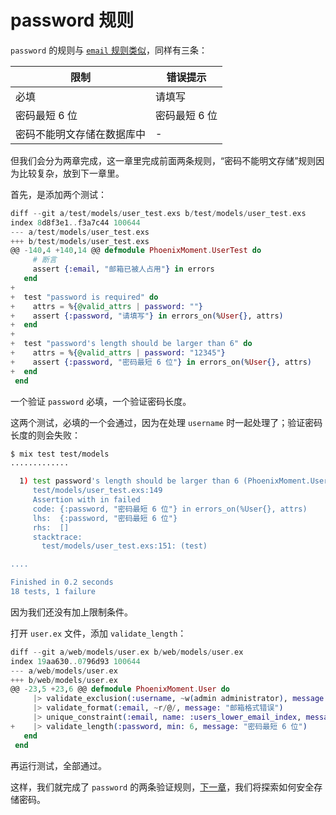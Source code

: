 # password 规则

`password` 的规则与 [`email` 规则类似](06-email-rules.md)，同样有三条：

限制|错误提示
---|---
必填|请填写
密码最短 6 位|密码最短 6 位
密码不能明文存储在数据库中|-

但我们会分为两章完成，这一章里完成前面两条规则，“密码不能明文存储”规则因为比较复杂，放到下一章里。

首先，是添加两个测试：

```elixir
diff --git a/test/models/user_test.exs b/test/models/user_test.exs
index 8d8f3e1..f3a7c44 100644
--- a/test/models/user_test.exs
+++ b/test/models/user_test.exs
@@ -140,4 +140,14 @@ defmodule PhoenixMoment.UserTest do
     # 断言
     assert {:email, "邮箱已被人占用"} in errors
   end
+
+  test "password is required" do
+    attrs = %{@valid_attrs | password: ""}
+    assert {:password, "请填写"} in errors_on(%User{}, attrs)
+  end
+
+  test "password's length should be larger than 6" do
+    attrs = %{@valid_attrs | password: "12345"}
+    assert {:password, "密码最短 6 位"} in errors_on(%User{}, attrs)
+  end
 end
```

一个验证 `password` 必填，一个验证密码长度。

这两个测试，必填的一个会通过，因为在处理 `username` 时一起处理了；验证密码长度的则会失败：

```bash
$ mix test test/models
.............

  1) test password's length should be larger than 6 (PhoenixMoment.UserTest)
     test/models/user_test.exs:149
     Assertion with in failed
     code: {:password, "密码最短 6 位"} in errors_on(%User{}, attrs)
     lhs:  {:password, "密码最短 6 位"}
     rhs:  []
     stacktrace:
       test/models/user_test.exs:151: (test)

....

Finished in 0.2 seconds
18 tests, 1 failure
```
因为我们还没有加上限制条件。

打开 `user.ex` 文件，添加 `validate_length`：

```elixir
diff --git a/web/models/user.ex b/web/models/user.ex
index 19aa630..0796d93 100644
--- a/web/models/user.ex
+++ b/web/models/user.ex
@@ -23,5 +23,6 @@ defmodule PhoenixMoment.User do
     |> validate_exclusion(:username, ~w(admin administrator), message: "系统保留，无法注册，请更换")
     |> validate_format(:email, ~r/@/, message: "邮箱格式错误")
     |> unique_constraint(:email, name: :users_lower_email_index, message: "邮箱已被人占用")
+    |> validate_length(:password, min: 6, message: "密码最短 6 位")
   end
 end
 ```
再运行测试，全部通过。

这样，我们就完成了 `password` 的两条验证规则，[下一章](08-password-storage.md)，我们将探索如何安全存储密码。